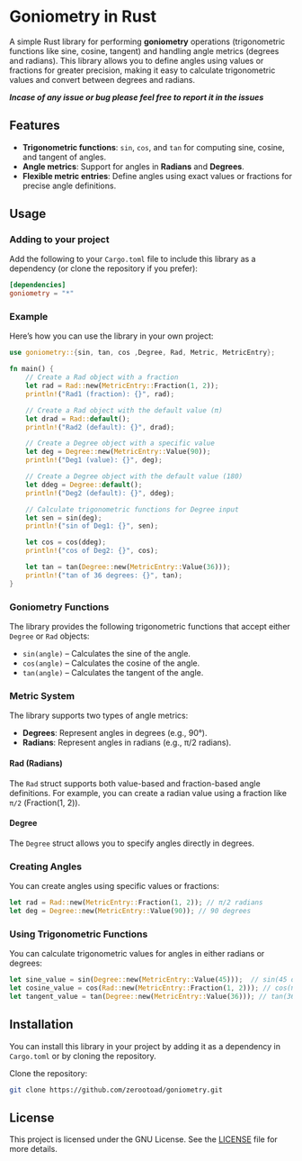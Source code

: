 # Goniometry in Rust

A simple Rust library for performing **goniometry** operations (trigonometric functions like sine, cosine, tangent) and handling angle metrics (degrees and radians). This library allows you to define angles using values or fractions for greater precision, making it easy to calculate trigonometric values and convert between degrees and radians.

***Incase of any issue or bug please feel free to report it in the issues***

## Features

- **Trigonometric functions**: `sin`, `cos`, and `tan` for computing sine, cosine, and tangent of angles.
- **Angle metrics**: Support for angles in **Radians** and **Degrees**.
- **Flexible metric entries**: Define angles using exact values or fractions for precise angle definitions.

## Usage

### Adding to your project

Add the following to your `Cargo.toml` file to include this library as a dependency (or clone the repository if you prefer):

```toml
[dependencies]
goniometry = "*"
```

### Example

Here’s how you can use the library in your own project:

```rust
use goniometry::{sin, tan, cos ,Degree, Rad, Metric, MetricEntry};

fn main() {
    // Create a Rad object with a fraction
    let rad = Rad::new(MetricEntry::Fraction(1, 2));
    println!("Rad1 (fraction): {}", rad);

    // Create a Rad object with the default value (π)
    let drad = Rad::default();
    println!("Rad2 (default): {}", drad);

    // Create a Degree object with a specific value
    let deg = Degree::new(MetricEntry::Value(90));
    println!("Deg1 (value): {}", deg);

    // Create a Degree object with the default value (180)
    let ddeg = Degree::default();
    println!("Deg2 (default): {}", ddeg);

    // Calculate trigonometric functions for Degree input
    let sen = sin(deg);
    println!("sin of Deg1: {}", sen);

    let cos = cos(ddeg);
    println!("cos of Deg2: {}", cos);

    let tan = tan(Degree::new(MetricEntry::Value(36)));
    println!("tan of 36 degrees: {}", tan);
}
```

### Goniometry Functions

The library provides the following trigonometric functions that accept either `Degree` or `Rad` objects:

- `sin(angle)` – Calculates the sine of the angle.
- `cos(angle)` – Calculates the cosine of the angle.
- `tan(angle)` – Calculates the tangent of the angle.

### Metric System

The library supports two types of angle metrics:

- **Degrees**: Represent angles in degrees (e.g., 90°).
- **Radians**: Represent angles in radians (e.g., π/2 radians).

#### Rad (Radians)

The `Rad` struct supports both value-based and fraction-based angle definitions. For example, you can create a radian value using a fraction like `π/2` (Fraction(1, 2)).

#### Degree

The `Degree` struct allows you to specify angles directly in degrees.

### Creating Angles

You can create angles using specific values or fractions:

```rust
let rad = Rad::new(MetricEntry::Fraction(1, 2)); // π/2 radians
let deg = Degree::new(MetricEntry::Value(90)); // 90 degrees
```

### Using Trigonometric Functions

You can calculate trigonometric values for angles in either radians or degrees:

```rust
let sine_value = sin(Degree::new(MetricEntry::Value(45)));  // sin(45 degrees)
let cosine_value = cos(Rad::new(MetricEntry::Fraction(1, 2))); // cos(π/2 radians)
let tangent_value = tan(Degree::new(MetricEntry::Value(36))); // tan(36 degrees)
```

## Installation

You can install this library in your project by adding it as a dependency in `Cargo.toml` or by cloning the repository.

Clone the repository:

```bash
git clone https://github.com/zerootoad/goniometry.git
```

## License

This project is licensed under the GNU License. See the [LICENSE](LICENSE) file for more details.
